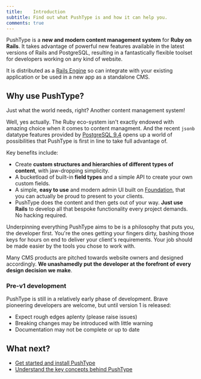 ```yaml
---
title:    Introduction
subtitle: Find out what PushType is and how it can help you.
comments: true
---
```


PushType is a **new and modern content management system** for **Ruby on Rails**.  It takes advantage of powerful new features available in the latest versions of Rails and PostgreSQL, resulting in a fantastically flexible toolset for developers working on any kind of website.

It is distributed as a [Rails Engine](http://guides.rubyonrails.org/engines.html) so can integrate with your existing application or be used in a new app as a standalone CMS.

## Why use PushType?

Just what the world needs, right? Another content management system!

Well, yes actually. The Ruby eco-system isn't exactly endowed with amazing choice when it comes to content managment. And the recent `jsonb` datatype features provided by [PostgreSQL 9.4](http://www.postgresql.org/docs/9.4/static/release-9-4.html) opens up a world of possibilities that PushType is first in line to take full advantage of.

Key benefits include:

* Create **custom structures and hierarchies of different types of content**, with jaw-dropping simplicity.
* A bucketload of built-in **field types** and a simple API to create your own custom fields.
* A simple, **easy to use** and modern admin UI built on [Foundation](http://foundation.zurb.com/), that you can actually be proud to present to your clients.
* PushType does the content and then gets out of your way. **Just use Rails** to develop all that bespoke functionality every project demands. No hacking required.

Underpinning everything PushType aims to be is a philosophy that puts you, the developer first. You're the ones getting your fingers dirty, bashing those keys for hours on end to deliver your client's requirements. Your job should be made easier by the tools you chose to work with.

Many CMS products are pitched towards website owners and designed accordingly. **We unashamedly put the developer at the forefront of every design decision we make**.

<div class="panel callout warning">
  <h3>Pre-v1 development</h3>
  <p>PushType is still in a relatively early phase of development. Brave pioneering developers are welcome, but until version 1 is released:</p>
  <ul>
    <li>Expect rough edges aplenty (please raise issues)</li>
    <li>Breaking changes may be introduced with little warning</li>
    <li>Documentation may not be complete or up to date</li>
  </ul>
</div>

## What next?

* [Get started and install PushType](/docs/installation)
* [Understand the key concepts behind PushType](/docs/key-concepts)
